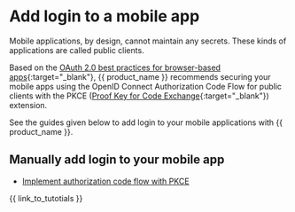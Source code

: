 # Add login to a mobile app

Mobile applications, by design, cannot maintain any secrets. These kinds of applications are called public clients.

Based on the [OAuth 2.0 best practices for browser-based apps](https://datatracker.ietf.org/doc/html/draft-ietf-oauth-browser-based-apps-08){:target="_blank"}, {{ product_name }} recommends securing your mobile apps using the OpenID Connect Authorization Code Flow for public clients with the PKCE ([Proof Key for Code Exchange](https://datatracker.ietf.org/doc/html/rfc7636){:target="_blank"}) extension.

See the guides given below to add login to your mobile applications with {{ product_name }}.

## Manually add login to your mobile app

- [Implement authorization code flow with PKCE]({{base_path}}/guides/authentication/oidc/implement-auth-code-with-pkce/)

{{ link_to_tutotials }}